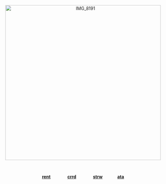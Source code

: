 <div align="center">





  
<img width="500" height="500" alt="IMG_8191" src="https://github.com/user-attachments/assets/f9ef4b89-a138-471c-b93c-fc1d894bdf8a" />


⠀

**[rent](https://rentry.co/1tensiq) ⠀ ⠀ ⠀ ⠀[crrd](https://1tensiq.carrd.co) ⠀ ⠀ ⠀ ⠀[strw](https://1tensiq.straw.page)⠀  ⠀⠀  ⠀[ata](https://1tensiq.atabook.org/)**
